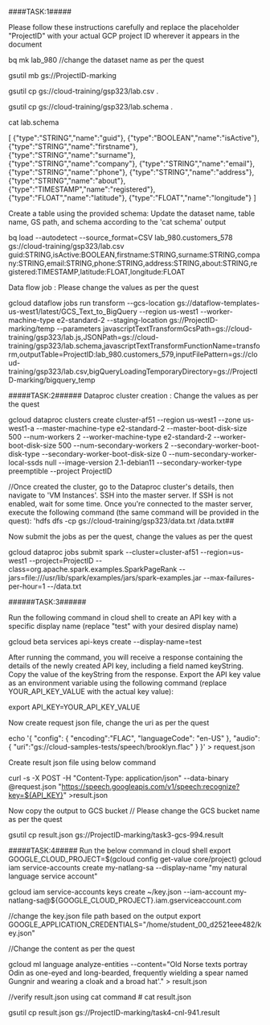 ####TASK:1#####

Please follow these instructions carefully and replace the placeholder "ProjectID" with your actual GCP project ID wherever it appears in the document

bq mk lab_980 //change the dataset name as per the quest

gsutil mb gs://ProjectID-marking

gsutil cp gs://cloud-training/gsp323/lab.csv .

gsutil cp gs://cloud-training/gsp323/lab.schema .

cat lab.schema

[ {"type":"STRING","name":"guid"}, {"type":"BOOLEAN","name":"isActive"}, {"type":"STRING","name":"firstname"}, {"type":"STRING","name":"surname"}, {"type":"STRING","name":"company"}, {"type":"STRING","name":"email"}, {"type":"STRING","name":"phone"}, {"type":"STRING","name":"address"}, {"type":"STRING","name":"about"}, {"type":"TIMESTAMP","name":"registered"}, {"type":"FLOAT","name":"latitude"}, {"type":"FLOAT","name":"longitude"} ]

Create a table using the provided schema: Update the dataset name, table name, GS path, and schema according to the 'cat schema' output

bq load --autodetect
--source_format=CSV
lab_980.customers_578
gs://cloud-training/gsp323/lab.csv
guid:STRING,isActive:BOOLEAN,firstname:STRING,surname:STRING,company:STRING,email:STRING,phone:STRING,address:STRING,about:STRING,registered:TIMESTAMP,latitude:FLOAT,longitude:FLOAT

Data flow job : Please change the values as per the quest

gcloud dataflow jobs run transform --gcs-location gs://dataflow-templates-us-west1/latest/GCS_Text_to_BigQuery --region us-west1 --worker-machine-type e2-standard-2 --staging-location gs://ProjectID-marking/temp --parameters javascriptTextTransformGcsPath=gs://cloud-training/gsp323/lab.js,JSONPath=gs://cloud-training/gsp323/lab.schema,javascriptTextTransformFunctionName=transform,outputTable=ProjectID:lab_980.customers_579,inputFilePattern=gs://cloud-training/gsp323/lab.csv,bigQueryLoadingTemporaryDirectory=gs://ProjectID-marking/bigquery_temp

#####TASK:2######
Dataproc cluster creation : Change the values as per the quest

gcloud dataproc clusters create cluster-af51 --region us-west1 --zone us-west1-a --master-machine-type e2-standard-2 --master-boot-disk-size 500 --num-workers 2 --worker-machine-type e2-standard-2 --worker-boot-disk-size 500 --num-secondary-workers 2 --secondary-worker-boot-disk-type --secondary-worker-boot-disk-size 0 --num-secondary-worker-local-ssds null --image-version 2.1-debian11 --secondary-worker-type preemptible --project ProjectID

//Once created the cluster, go to the Dataproc cluster's details, then navigate to 'VM Instances'. SSH into the master server. If SSH is not enabled, wait for some time. Once you're connected to the master server, execute the following command (the same command will be provided in the quest): 'hdfs dfs -cp gs://cloud-training/gsp323/data.txt /data.txt##

Now submit the jobs as per the quest, change the values as per the quest

gcloud dataproc jobs submit spark
--cluster=cluster-af51
--region=us-west1
--project=ProjectID
--class=org.apache.spark.examples.SparkPageRank
--jars=file:///usr/lib/spark/examples/jars/spark-examples.jar
--max-failures-per-hour=1
--/data.txt

######TASK:3######

Run the following command in cloud shell to create an API key with a specific display name (replace "test" with your desired display name)

gcloud beta services api-keys create --display-name=test

After running the command, you will receive a response containing the details of the newly created API key, including a field named keyString. Copy the value of the keyString from the response. Export the API key value as an environment variable using the following command (replace YOUR_API_KEY_VALUE with the actual key value):

export API_KEY=YOUR_API_KEY_VALUE

Now create request json file, change the uri as per the quest

echo '{ "config": { "encoding":"FLAC", "languageCode": "en-US" }, "audio": { "uri":"gs://cloud-samples-tests/speech/brooklyn.flac" } }' > request.json

Create result json file using below command

curl -s -X POST -H "Content-Type: application/json" --data-binary @request.json
"https://speech.googleapis.com/v1/speech:recognize?key=${API_KEY}" >result.json

Now copy the output to GCS bucket // Please change the GCS bucket name as per the quest

gsutil cp result.json gs://ProjectID-marking/task3-gcs-994.result

#####TASK:4#####
Run the below command in cloud shell 
export GOOGLE_CLOUD_PROJECT=$(gcloud config get-value core/project) 
gcloud iam service-accounts create my-natlang-sa --display-name "my natural language service account"


gcloud iam service-accounts keys create ~/key.json
--iam-account my-natlang-sa@${GOOGLE_CLOUD_PROJECT}.iam.gserviceaccount.com

//change the key.json file path based on the output export GOOGLE_APPLICATION_CREDENTIALS="/home/student_00_d2521eee482/key.json"

//Change the content as per the quest

gcloud ml language analyze-entities --content="Old Norse texts portray Odin as one-eyed and long-bearded, frequently wielding a spear named Gungnir and wearing a cloak and a broad hat'." > result.json 

//verify result.json using cat command # 
cat result.json 

gsutil cp result.json gs://ProjectID-marking/task4-cnl-941.result
